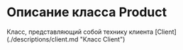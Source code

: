 # Описание класса Product
<p>Класс, представляющий собой технику клиента [Client](./descriptions/client.md "Класс Client")</p>
